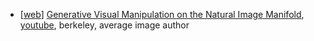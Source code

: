 
 - [[web](http://people.eecs.berkeley.edu/~junyanz/projects/gvm/)] [Generative Visual Manipulation on the Natural Image Manifold](https://people.eecs.berkeley.edu/~junyanz/projects/gvm/eccv16_gvm.pdf), [youtube](https://www.youtube.com/watch?v=5jfViPdYLic&app=desktop), berkeley, average image author
